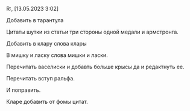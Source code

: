 
R:\, [13.05.2023 3:02]

Добавить в тарантула

Цитаты шутки из статьи три стороны одной медали и армстронга.

  

Добавить в клару слова клары

В мишку и ласку слова мишки и ласки.

  

Перечитать васелиски и добавть больше крысы да и редактнуть ее.

  

Перечитать вступ ральфа.

И поправить.

  

Кларе добавить от фомы цитат.